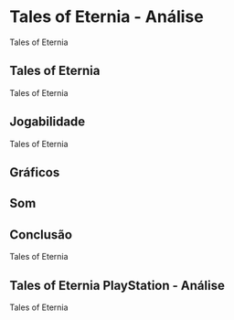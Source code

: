 ---
---

# Tales of Eternia - Análise

Tales of Eternia

## Tales of Eternia

Tales of Eternia

## Jogabilidade

Tales of Eternia

## Gráficos


## Som

## Conclusão

Tales of Eternia

## Tales of Eternia PlayStation - Análise

Tales of Eternia
